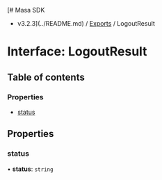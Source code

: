 [# Masa SDK
 - v3.2.3](../README.md) / [Exports](../modules.md) / LogoutResult

# Interface: LogoutResult

## Table of contents

### Properties

- [status](LogoutResult.md#status)

## Properties

### status

• **status**: `string`
